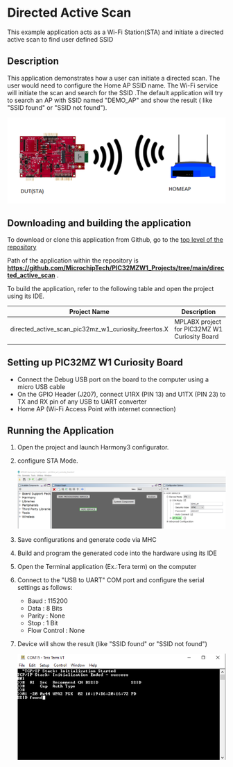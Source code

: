 # Directed Active Scan 

This example application acts as a Wi-Fi Station(STA) and initiate a directed active scan to find user defined SSID

## Description

This application demonstrates how a user can initiate a directed scan. The user would need to configure the Home AP SSID name. The Wi-Fi service will initiate the scan and search for the SSID .The default application will try to search an AP with SSID named "DEMO_AP" and show the result ( like "SSID found" or "SSID not found").

![](images/wifi_sta_diagram.png)

## Downloading and building the application

To download or clone this application from Github, go to the [top level of the repository](https://github.com/MicrochipTech/PIC32MZW1_Projects)


Path of the application within the repository is **https://github.com/MicrochipTech/PIC32MZW1_Projects/tree/main/directed_active_scan** .

To build the application, refer to the following table and open the project using its IDE.

| Project Name      | Description                                    |
| ----------------- | ---------------------------------------------- |
| directed_active_scan_pic32mz_w1_curiosity_freertos.X | MPLABX project for PIC32MZ W1 Curiosity Board |
|||

## Setting up PIC32MZ W1 Curiosity Board

- Connect the Debug USB port on the board to the computer using a micro USB cable
- On the GPIO Header (J207), connect U1RX (PIN 13) and U1TX (PIN 23) to TX and RX pin of any USB to UART converter
- Home AP (Wi-Fi Access Point with internet connection)

## Running the Application

1. Open the project and launch Harmony3 configurator.
2. configure STA Mode.

    ![MHC](images/wifi_sta_MHC1.png)

3.	Save configurations and generate code via MHC 
4.	Build and program the generated code into the hardware using its IDE
5. Open the Terminal application (Ex.:Tera term) on the computer
6. Connect to the "USB to UART" COM port and configure the serial settings as follows:
    - Baud : 115200
    - Data : 8 Bits
    - Parity : None
    - Stop : 1 Bit
    - Flow Control : None

7.	Device will show the result (like "SSID found" or "SSID not found")

    ![Console](images/wifi_sta_log3.png)



